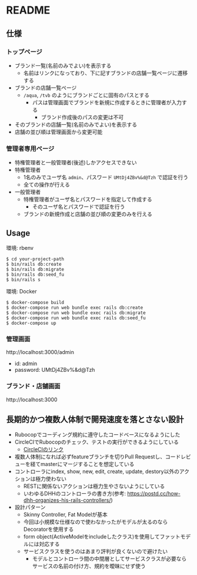 # README

## 仕様

### トップページ
- ブランド一覧(名前のみでよい)を表示する
  - 名前はリンクになっており、下に記すブランドの店舗一覧ページに遷移する
- ブランドの店舗一覧ページ
  - `/aqua`, `/tvb` のようにブランドごとに固有のパスとする
    - パスは管理画面でブランドを新規に作成するときに管理者が入力する
      - ブランド作成後のパスの変更は不可
 - そのブランドの店舗一覧(名前のみでよい)を表示する
 - 店舗の並び順は管理画面から変更可能

### 管理者専用ページ
- 特権管理者と一般管理者(後述)しかアクセスできない
- 特権管理者
  - 1名のみでユーザ名 `admin`、パスワード `UMtDj4ZBv%&d@Tzh` で認証を行う
  - 全ての操作が行える
- 一般管理者
  - 特権管理者がユーザ名とパスワードを指定して作成する
    - そのユーザ名とパスワードで認証を行う
  - ブランドの新規作成と店舗の並び順の変更のみを行える

## Usage

環境: rbenv

```
$ cd your-project-path
$ bin/rails db:create
$ bin/rails db:migrate
$ bin/rails db:seed_fu
$ bin/rails s
```

環境: Docker

```
$ docker-compose build
$ docker-compose run web bundle exec rails db:create
$ docker-compose run web bundle exec rails db:migrate
$ docker-compose run web bundle exec rails db:seed_fu
$ docker-compose up
```

### 管理画面

http://localhost:3000/admin

- id: admin
- password: UMtDj4ZBv%&d@Tzh

### ブランド・店舗画面

http://localhost:3000


## 長期的かつ複数人体制で開発速度を落とさない設計

- Rubocopでコーディング規約に遵守したコードベースになるようにした
- CircleCIでRubocopのチェック、テストの実行ができるようにしている
  - [CircleCIのリンク](https://circleci.com/gh/kanjihtmt/decollte)
- 複数人体制になれば必ずfeatureブランチを切りPull Requestし、コードレビューを経てmasterにマージすることを想定している
- コントローラにindex, show, new, edit, create, update, destory以外のアクションは極力使わない
  - RESTに関係ないアクションは極力生やさないようにしている
  - いわゆるDHHのコントローラの書き方(参考: https://postd.cc/how-dhh-organizes-his-rails-controllers/)
- 設計パターン
  - Skinny Controller, Fat Modelが基本
  - 今回は小規模な仕様なので使わなかったがモデルが太るのならDecoratorを使用する
  - form object(ActiveModelをincludeしたクラス)を使用してファットモデルには対応する
  - サービスクラスを使うのはあまり評判が良くないので避けたい
    - モデルとコントローラ間の中間層としてサービスクラスが必要ならサービスの名前の付け方、規約を曖昧にせず使う
